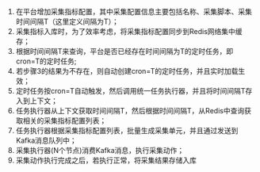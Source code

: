 1. 在平台增加采集指标配置，其中采集配置信息主要包括名称、采集脚本、采集时间间隔T（这里定义间隔为T）；
2. 采集指标入库时，为了效率考虑，将采集指标配置同步到Redis网络集中缓存；
3. 根据时间间隔T来查询，平台是否已经存在时间间隔为T的定时任务，即cron=T的定时任务;
4. 若步骤3的结果为不存在，则自动创建cron=T的定时任务，并且实时加载生效；
5. 定时任务按cron=T自动触发，然后调用统一任务执行器，并且将时间间隔T存入到上下文；
6. 任务执行器从上下文获取时间间隔T，然后根据时间间隔T，从Redis中查询获取相关的采集指标配置列表；
7. 任务执行器根据采集指标配置列表，批量生成采集单元，并且通过发送到Kafka消息队列中；
8. 采集执行器(N个节点)消费Kafka消息，执行采集动作；
9. 采集动作执行完成之后，若执行正常，将采集结果存储入库